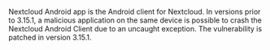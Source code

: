 Nextcloud Android app is the Android client for Nextcloud. In versions prior to 3.15.1, a malicious application on the same device is possible to crash the Nextcloud Android Client due to an uncaught exception. The vulnerability is patched in version 3.15.1.